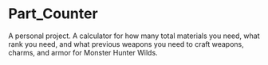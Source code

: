# Part_Counter
A personal project. A calculator for how many total materials you need, what rank you need, and what previous weapons you need to craft weapons, charms, and armor for Monster Hunter Wilds.
